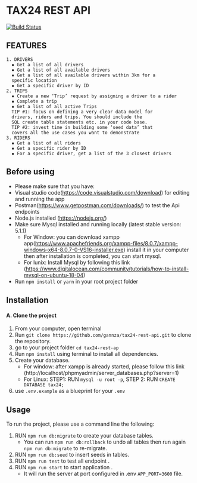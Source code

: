 # TAX24 REST API 
[![Build Status](https://www.travis-ci.com/gannza/tax24-rest-api.svg?branch=master)](https://www.travis-ci.com/gannza/tax24-rest-api)

## FEATURES
    1. DRIVERS
      ▪ Get a list of all drivers
      ▪ Get a list of all available drivers
      ▪ Get a list of all available drivers within 3km for a
      specific location
      ▪ Get a specific driver by ID
    2. TRIPS
      ▪ Create a new ‘Trip’ request by assigning a driver to a rider
      ▪ Complete a trip
      ▪ Get a list of all active Trips
      TIP #1: focus on defining a very clear data model for
      drivers, riders and trips. You should include the
      SQL create table statements etc. in your code base.
      TIP #2: invest time in building some ‘seed data’ that
      covers all the use cases you want to demonstrate
    3. RIDERS
      ▪ Get a list of all riders
      ▪ Get a specific rider by ID
      ▪ For a specific driver, get a list of the 3 closest drivers


## Before using

- Please make sure that you have:
 - Visual studio code(https://code.visualstudio.com/download) for editing and running the app
 - Postman(https://www.getpostman.com/downloads/) to test the Api endpoints
 - Node.js installed (https://nodejs.org/)
 - Make sure Mysql installed and running locally (latest stable version: 5.1.1)
    * For Window: you can download xampp app(https://www.apachefriends.org/xampp-files/8.0.7/xampp-windows-x64-8.0.7-0-VS16-installer.exe)  install it in your computer then after installation is completed, you can start mysql.
    * For lunix: Install Mysql by following this link (https://www.digitalocean.com/community/tutorials/how-to-install-mysql-on-ubuntu-18-04)
 - Run `npm install` or `yarn` in your root project folder

## Installation
#### A. Clone the project
1. From your computer, open terminal 
2. Run `git clone https://github.com/gannza/tax24-rest-api.git` to clone the repository.
3. go to your project folder `cd tax24-rest-ap`
4. Run `npm install` using terminal to install all dependencies.
5. Create your database.
    * For window: after xampp is already started, please follow this link (http://localhost/phpmyadmin/server_databases.php?server=1)
    * For Linux: STEP1: RUN   `mysql -u root -p`, STEP 2: RUN `CREATE DATABASE tax24;`
6. use `.env.example` as a blueprint for your `.env`

## Usage

To run the project, please use a command line the following:
 1. RUN `npm run db:migrate` to create your database tables.
     * You can run `npm run db:rollback` to undo all tables then run again `npm run db:migrate` to    re-migrate.
 2. RUN `npm run db:seed` to insert seeds in tables.
 3. RUN `npm run test` to test all endpoint .
 4. RUN `npm run start` to start application . 
     - It will run the server at port configured in .env `APP_PORT=3600` file.


